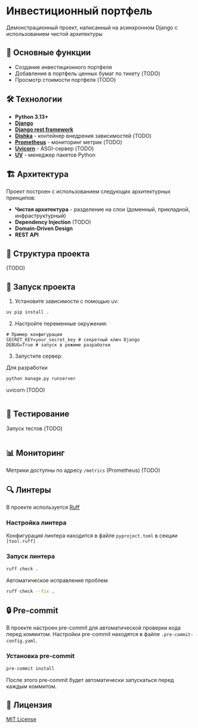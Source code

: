 # Инвестиционный портфель

Демонстрационный проект, написанный на асинхронном Django с использованием чистой архитектуры

## 🎯 Основные функции

- Создание инвестиционного портфеля
- Добавление в портфель ценных бумаг по тикету (TODO)
- Просмотр стоимости портфеля (TODO)


## 🛠 Технологии

- **Python 3.13+**
- **[Django](https://www.djangoproject.com/)**
- **[Django rest framework](https://www.django-rest-framework.org/)**
- **[Dishka](https://github.com/just-work/dishka)** - контейнер внедрения зависимостей (TODO)
- **[Prometheus](https://prometheus.io/)** - мониторинг метрик (TODO)
- **[Uvicorn](https://www.uvicorn.org/)** - ASGI-сервер (TODO)
- **[UV](https://github.com/astral-sh/uv)** - менеджер пакетов Python 

## 🏗 Архитектура

Проект построен с использованием следующих архитектурных принципов:

- **Чистая архитектура** - разделение на слои (доменный, прикладной, инфраструктурный)
- **Dependency Injection** (TODO)
- **Domain-Driven Design**
- **REST API**

## 📁 Структура проекта

(TODO)

## 🚀 Запуск проекта

1. Установите зависимости с помощью uv:
```bash
uv pip install .
```

2. Настройте переменные окружения:
```
# Пример конфигурации
SECRET_KEY=your_secret_key # секретный ключ Django
DEBUG=True # запуск в режиме разработки
```

3. Запустите сервер:

Для разработки
```bash
python manage.py runserver
```

uvicorn (TODO)
```bash
```

## 🧪 Тестирование

Запуск тестов (TODO)
```bash
```

## 📊 Мониторинг

Метрики доступны по адресу `/metrics` (Prometheus) (TODO)

## 🔍 Линтеры

В проекте используется [Ruff](https://github.com/astral-sh/ruff)

### Настройка линтера

Конфигурация линтера находится в файле `pyproject.toml` в секции `[tool.ruff]`

### Запуск линтера
```bash
ruff check .
```

Автоматическое исправление проблем
```bash
ruff check --fix .
```

## 🔒 Pre-commit

В проекте настроен pre-commit для автоматической проверки кода перед коммитом. 
Настройки pre-commit находятся в файле `.pre-commit-config.yaml`.

### Установка pre-commit

```bash
pre-commit install
```

После этого pre-commit будет автоматически запускаться перед каждым коммитом.

## 📝 Лицензия
[MIT License](LICENSE)
